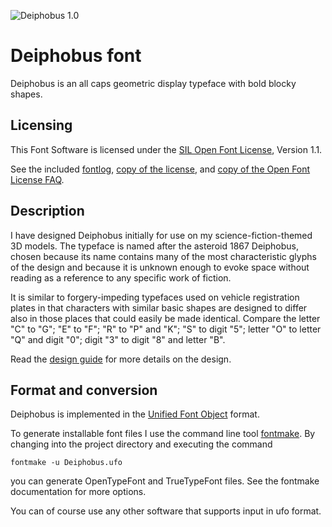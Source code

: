 ![Deiphobus 1.0](./demo/demo.svg)


# Deiphobus font

Deiphobus is an all caps geometric display typeface with bold blocky shapes.


## Licensing

This Font Software is licensed under the [SIL Open Font License](http://scripts.sil.org/OFL), Version 1.1.

See the included [fontlog](./FONTLOG.txt), [copy of the license](./OFL.txt), and [copy of the Open Font License FAQ](./OFL-FAQ.txt).


## Description

I have designed Deiphobus initially for use on my science-fiction-themed 3D models. The typeface is named after the asteroid 1867 Deiphobus, chosen because its name contains many of the most characteristic glyphs of the design and because it is unknown enough to evoke space without reading as a reference to any specific work of fiction.

It is similar to forgery-impeding typefaces used on vehicle registration plates in that characters with similar basic shapes are designed to differ also in those places that could easily be made identical. Compare the letter "C" to "G"; "E" to "F"; "R" to "P" and "K"; "S" to digit "5"; letter "O" to letter "Q" and digit "0"; digit "3" to digit "8" and letter "B".

Read the [design guide](./Design_guide/Design_guide.md) for more details on the design.


## Format and conversion

Deiphobus is implemented in the [Unified Font Object](http://unifiedfontobject.org/) format.

To generate installable font files I use the command line tool [fontmake](https://github.com/googlefonts/fontmake). By changing into the project directory and executing the command

```fontmake -u Deiphobus.ufo```

you can generate OpenTypeFont and TrueTypeFont files. See the fontmake documentation for more options.

You can of course use any other software that supports input in ufo format.
